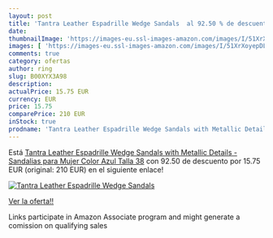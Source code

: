 ```yaml
---
layout: post
title: 'Tantra Leather Espadrille Wedge Sandals  al 92.50 % de descuento'
date: 
thumbnailImage: 'https://images-eu.ssl-images-amazon.com/images/I/51XrXoyepDL._SL200_.jpg'
images: [ 'https://images-eu.ssl-images-amazon.com/images/I/51XrXoyepDL._SL200_.jpg' ]
comments: true
category: ofertas
author: ring
slug: B00XYX3A98
description:
actualPrice: 15.75 EUR
currency: EUR
price: 15.75
comparePrice: 210 EUR
inStock: true
prodname: 'Tantra Leather Espadrille Wedge Sandals with Metallic Details - Sandalias para Mujer  Color Azul  Talla 38'
---
```


Está [Tantra Leather Espadrille Wedge Sandals with Metallic Details - Sandalias para Mujer  Color Azul  Talla 38](https://www.amazon.es/dp/B00XYX3A98/?tag=tolees-21) con 92.50 de descuento por 15.75 EUR (original: 210 EUR) en el siguiente enlace!

[![Tantra Leather Espadrille Wedge Sandals ](https://images-eu.ssl-images-amazon.com/images/I/51XrXoyepDL._SL200_.jpg)](https://www.amazon.es/dp/B00XYX3A98/?tag=tolees-21)

[Ver la oferta!!](https://www.amazon.es/dp/B00XYX3A98/?tag=tolees-21)

Links participate in Amazon Associate program and might generate a comission on qualifying sales


